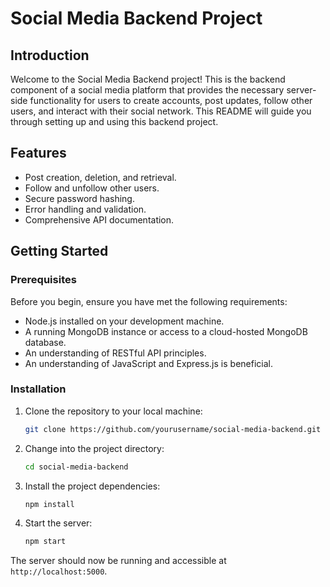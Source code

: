 # Social Media Backend Project

## Introduction

Welcome to the Social Media Backend project! This is the backend component of a social media platform that provides the necessary server-side functionality for users to create accounts, post updates, follow other users, and interact with their social network. This README will guide you through setting up and using this backend project.

## Features

- Post creation, deletion, and retrieval.
- Follow and unfollow other users.
- Secure password hashing.
- Error handling and validation.
- Comprehensive API documentation.

## Getting Started

### Prerequisites

Before you begin, ensure you have met the following requirements:

- Node.js installed on your development machine.
- A running MongoDB instance or access to a cloud-hosted MongoDB database.
- An understanding of RESTful API principles.
- An understanding of JavaScript and Express.js is beneficial.

### Installation

1. Clone the repository to your local machine:

   ```bash
   git clone https://github.com/yourusername/social-media-backend.git
   ```

2. Change into the project directory:

   ```bash
   cd social-media-backend
   ```

3. Install the project dependencies:

   ```bash
   npm install
   ```
   
5. Start the server:

   ```bash
   npm start
   ```

The server should now be running and accessible at `http://localhost:5000`.
